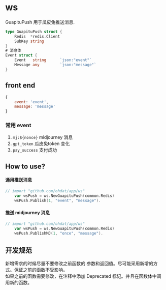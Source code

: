 # ws

GuapituPush 用于瓜皮兔推送消息.

```go
type GuapituPush struct {
    Redis  *redis.Client
    SubKey string
}
# 消息体
Event struct {
    Event   string      `json:"event"`
    Message any         `json:"message"`
}

```

## front end 
```js
{
    event: 'event',
    message: 'message'
}
```

### 常用 event
1. `mj:${nonce}` midjourney 消息
2. `gpt_token`  瓜皮兔token 变化
3. `pay_success` 支付成功   



## How to use?

####  通用推送消息
```go
// import "github.com/ohdat/app/ws"
    var wsPush = ws.NewGuapituPush(common.Redis)
    wsPush.Publish(1, "event", "message").
```

####  推送 midjourney 消息
```go
// import "github.com/ohdat/app/ws"
    var wsPush = ws.NewGuapituPush(common.Redis)
    wsPush.PublishMJ(1, "once", "message").
```

## 开发规范

新增需求的时候尽量不要修改之前函数的 参数和返回值。尽可能采用新增的方式。保证之前的函数不受影响。  
如果之前的函数需要修改，在注释中添加 Deprecated 标记。并且在函数体中调用新的函数。
